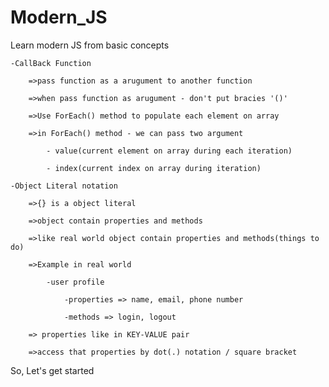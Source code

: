# Modern_JS
Learn modern JS from basic concepts 

    -CallBack Function

        =>pass function as a arugument to another function

        =>when pass function as arugument - don't put bracies '()'

        =>Use ForEach() method to populate each element on array

        =>in ForEach() method - we can pass two argument

            - value(current element on array during each iteration)

            - index(current index on array during iteration)

    -Object Literal notation

        =>{} is a object literal

        =>object contain properties and methods

        =>like real world object contain properties and methods(things to do)

        =>Example in real world

            -user profile

                -properties => name, email, phone number

                -methods => login, logout

        => properties like in KEY-VALUE pair

        =>access that properties by dot(.) notation / square bracket

So, Let's get started
